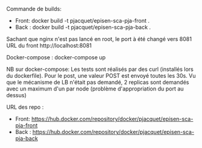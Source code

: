 Commande de builds:
- Front: docker build -t pjacquet/episen-sca-pja-front .
- Back : docker build -t pjacquet/episen-sca-pja-back .

Sachant que nginx n'est pas lancé en root, le port à été changé vers 8081
URL du front http://localhost:8081

Docker-compose :
docker-compose up

NB sur docker-compose:
Les tests sont réalisés par des curl (installés lors du dockerfile). Pour le post, une valeur POST est envoyé toutes les 30s.
Vu que le mécanisme de LB n'était pas demandé, 2 replicas sont demandés avec un maximum d'un par node (problème d'appropriation du port au dessus)

URL des repo :
- Front: https://hub.docker.com/repository/docker/pjacquet/episen-sca-pja-front
- Back : https://hub.docker.com/repository/docker/pjacquet/episen-sca-pja-back
